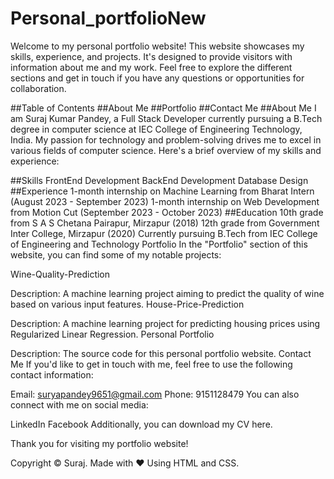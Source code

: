 # Personal_portfolioNew

Welcome to my personal portfolio website! This website showcases my skills, experience, and projects. It's designed to provide visitors with information about me and my work. Feel free to explore the different sections and get in touch if you have any questions or opportunities for collaboration.

##Table of Contents
##About Me
##Portfolio
##Contact Me
##About Me
I am Suraj Kumar Pandey, a Full Stack Developer currently pursuing a B.Tech degree in computer science at IEC College of Engineering Technology, India. My passion for technology and problem-solving drives me to excel in various fields of computer science. Here's a brief overview of my skills and experience:

##Skills
FrontEnd Development
BackEnd Development
Database Design
##Experience
1-month internship on Machine Learning from Bharat Intern (August 2023 - September 2023)
1-month internship on Web Development from Motion Cut (September 2023 - October 2023)
##Education
10th grade from S A S Chetana Pairapur, Mirzapur (2018)
12th grade from Government Inter College, Mirzapur (2020)
Currently pursuing B.Tech from IEC College of Engineering and Technology
Portfolio
In the "Portfolio" section of this website, you can find some of my notable projects:

Wine-Quality-Prediction

Description: A machine learning project aiming to predict the quality of wine based on various input features.
House-Price-Prediction

Description: A machine learning project for predicting housing prices using Regularized Linear Regression.
Personal Portfolio

Description: The source code for this personal portfolio website.
Contact Me
If you'd like to get in touch with me, feel free to use the following contact information:

Email: suryapandey9651@gmail.com
Phone: 9151128479
You can also connect with me on social media:

LinkedIn
Facebook
Additionally, you can download my CV here.

Thank you for visiting my portfolio website!

Copyright © Suraj. Made with ❤️ Using HTML and CSS.


